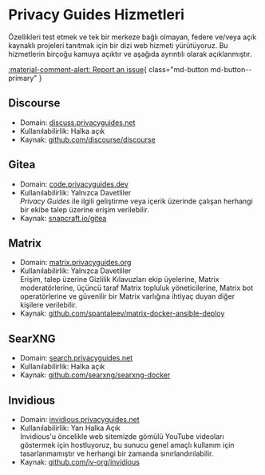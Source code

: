 # Privacy Guides Hizmetleri

Özellikleri test etmek ve tek bir merkeze bağlı olmayan, federe ve/veya açık kaynaklı projeleri tanıtmak için bir dizi web hizmeti yürütüyoruz. Bu hizmetlerin birçoğu kamuya açıktır ve aşağıda ayrıntılı olarak açıklanmıştır.

[:material-comment-alert: Report an issue](https://discuss.privacyguides.net/c/services/2){ class="md-button md-button--primary" }

## Discourse

- Domain: [discuss.privacyguides.net](https://discuss.privacyguides.net)
- Kullanılabilirlik: Halka açık
- Kaynak: [github.com/discourse/discourse](https://github.com/discourse/discourse)

## Gitea

- Domain: [code.privacyguides.dev](https://code.privacyguides.dev)
- Kullanılabilirlik: Yalnızca Davetliler  
  *Privacy Guides* ile ilgili geliştirme veya içerik üzerinde çalışan herhangi bir ekibe talep üzerine erişim verilebilir.
- Kaynak: [snapcraft.io/gitea](https://snapcraft.io/gitea)

## Matrix

- Domain: [matrix.privacyguides.org](https://matrix.privacyguides.org)
- Kullanılabilirlik: Yalnızca Davetliler  
  Erişim, talep üzerine Gizlilik Kılavuzları ekip üyelerine, Matrix moderatörlerine, üçüncü taraf Matrix topluluk yöneticilerine, Matrix bot operatörlerine ve güvenilir bir Matrix varlığına ihtiyaç duyan diğer kişilere verilebilir.
- Kaynak: [github.com/spantaleev/matrix-docker-ansible-deploy](https://github.com/spantaleev/matrix-docker-ansible-deploy)

## SearXNG

- Domain: [search.privacyguides.net](https://search.privacyguides.net)
- Kullanılabilirlik: Halka açık
- Kaynak: [github.com/searxng/searxng-docker](https://github.com/searxng/searxng-docker)

## Invidious

- Domain: [invidious.privacyguides.net](https://invidious.privacyguides.net)
- Kullanılabilirlik: Yarı Halka Açık  
  Invidious'u öncelikle web sitemizde gömülü YouTube videoları göstermek için hostluyoruz, bu sunucu genel amaçlı kullanım için tasarlanmamıştır ve herhangi bir zamanda sınırlandırılabilir.
- Kaynak: [github.com/iv-org/invidious](https://github.com/iv-org/invidious)
